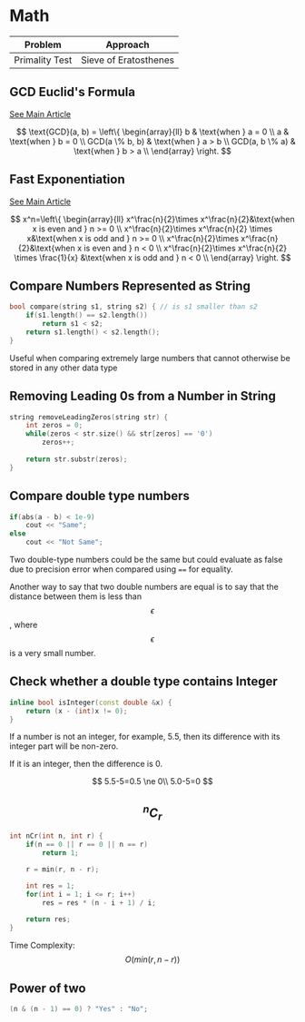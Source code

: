 # Math

| Problem        | Approach              |
| -------------- | --------------------- |
| Primality Test | Sieve of Eratosthenes |

## GCD Euclid's Formula

[See Main Article](../15.-basic-mathematics-for-dsa/classwork/02-euclids-algorithm-for-gcd.md)

$$
\text{GCD}(a, b) = \left\{
\begin{array}{ll}
      b & \text{when } a = 0 \\
      a & \text{when } b = 0 \\
      GCD(a \% b, b) & \text{when } a > b \\
      GCD(a, b \% a) & \text{when } b > a \\
\end{array} 
\right.
$$

## Fast Exponentiation

[See Main Article](../15.-basic-mathematics-for-dsa/classwork/03-fast-exponentiation.md)

$$
x^n=\left\{
\begin{array}{ll}
x^\frac{n}{2}\times x^\frac{n}{2}&\text{when x is even and } n >= 0 \\
x^\frac{n}{2}\times x^\frac{n}{2} \times x&\text{when x is odd and } n >= 0 \\
x^\frac{n}{2}\times x^\frac{n}{2}&\text{when x is even and } n < 0 \\
x^\frac{n}{2}\times x^\frac{n}{2} \times \frac{1}{x} &\text{when x is odd and } n < 0 \\
\end{array}
\right.
$$



## Compare Numbers Represented as String

```cpp
bool compare(string s1, string s2) { // is s1 smaller than s2
    if(s1.length() == s2.length()) 
        return s1 < s2;
    return s1.length() < s2.length();
}
```

Useful when comparing extremely large numbers that cannot otherwise be stored in any other data type

## Removing Leading 0s from a Number in String

```cpp
string removeLeadingZeros(string str) {
    int zeros = 0;
    while(zeros < str.size() && str[zeros] == '0')
        zeros++;
        
    return str.substr(zeros);
}
```

## Compare double type numbers

```cpp
if(abs(a - b) < 1e-9)
	cout << "Same";
else
	cout << "Not Same";
```

Two double-type numbers could be the same but could evaluate as false due to precision error when compared using `==` for equality.

Another way to say that two double numbers are equal is to say that the distance between them is  less than $$\epsilon$$​, where $$\epsilon$$ is a very small number.​

## Check whether a double type contains Integer

```cpp
inline bool isInteger(const double &x) {
    return (x - (int)x != 0);
}
```

If a number is  not an integer, for example, 5.5, then its difference with its integer part will be non-zero.

If it is an integer, then the difference is 0. &#x20;

$$
5.5-5=0.5 \ne 0\\ 5.0-5=0
$$

## $$^nC_r$$

```cpp
int nCr(int n, int r) {
    if(n == 0 || r == 0 || n == r)
        return 1;

    r = min(r, n - r);

    int res = 1;
    for(int i = 1; i <= r; i++) 
        res = res * (n - i + 1) / i;
    
    return res;
}
```

Time Complexity: $$O(min(r, n - r))$$

## Power of two

```cpp
(n & (n - 1) == 0) ? "Yes" : "No";
```

​
